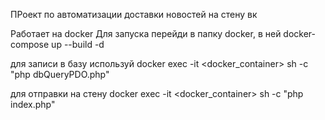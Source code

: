 ПРоект по автоматизации доставки новостей на стену вк

Работает на docker
Для запуска перейди в папку docker, в ней docker-compose up --build -d

для записи в базу используй docker exec -it <docker_container> sh -c "php dbQueryPDO.php"

для отправки на стену docker exec -it <docker_container> sh -c "php index.php"

